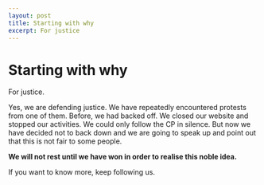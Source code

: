 ```yaml
---
layout: post
title: Starting with why
excerpt: For justice
---
```

# Starting with why

For justice.

Yes, we are defending justice. We have repeatedly encountered protests from one of them. Before, we had backed off. We closed our website and stopped our activities. We could only follow the CP in silence. But now we have decided not to back down and we are going to speak up and point out that this is not fair to some people.

**We will not rest until we have won in order to realise this noble idea.**

If you want to know more, keep following us.
